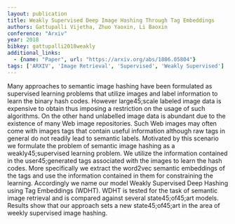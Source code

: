 ```yaml
---
layout: publication
title: Weakly Supervised Deep Image Hashing Through Tag Embeddings
authors: Gattupalli Vijetha, Zhuo Yaoxin, Li Baoxin
conference: "Arxiv"
year: 2018
bibkey: gattupalli2018weakly
additional_links:
  - {name: "Paper", url: "https://arxiv.org/abs/1806.05804"}
tags: ['ARXIV', 'Image Retrieval', 'Supervised', 'Weakly Supervised']
---
```

Many approaches to semantic image hashing have been formulated as supervised learning problems that utilize images and label information to learn the binary hash codes. However large45;scale labeled image data is expensive to obtain thus imposing a restriction on the usage of such algorithms. On the other hand unlabelled image data is abundant due to the existence of many Web image repositories. Such Web images may often come with images tags that contain useful information although raw tags in general do not readily lead to semantic labels. Motivated by this scenario we formulate the problem of semantic image hashing as a weakly45;supervised learning problem. We utilize the information contained in the user45;generated tags associated with the images to learn the hash codes. More specifically we extract the word2vec semantic embeddings of the tags and use the information contained in them for constraining the learning. Accordingly we name our model Weakly Supervised Deep Hashing using Tag Embeddings (WDHT). WDHT is tested for the task of semantic image retrieval and is compared against several state45;of45;art models. Results show that our approach sets a new state45;of45;art in the area of weekly supervised image hashing.
